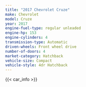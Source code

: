 ```yaml
---
title: "2017 Chevrolet Cruze"
make: Chevrolet
model: Cruze
year: 2017
engine-fuel-type: regular unleaded
engine-hp: 153
engine-cylinders: 4
transmission-type: Automatic
driven-wheels: Front wheel drive
number-of-doors: 4
market-category: Hatchback
vehicle-size: Compact
vehicle-style: 4dr Hatchback
---
```


{{< car_info >}}
